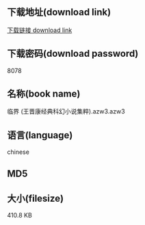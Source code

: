 ## 下载地址(download link)
[下载链接 download link](https://voluble-croquembouche-d321dc.netlify.app/?s=%E4%B8%B4%E7%95%8C+%28%E7%8E%8B%E6%99%8B%E5%BA%B7%E7%BB%8F%E5%85%B8%E7%A7%91%E5%B9%BB%E5%B0%8F%E8%AF%B4%E9%9B%86%E7%B2%B9%29.azw3)

## 下载密码(download password)
8078

## 名称(book name)
临界 (王晋康经典科幻小说集粹).azw3.azw3

## 语言(language)
chinese

## MD5


## 大小(filesize)
410.8 KB
